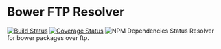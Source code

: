 # Bower FTP Resolver
[![Build Status](https://travis-ci.org/prometheansacrifice/bower-ftp-resolver.svg?branch=master)](https://travis-ci.org/prometheansacrifice/bower-ftp-resolver)
[![Coverage Status](https://coveralls.io/repos/prometheansacrifice/bower-ftp-resolver/badge.svg?branch=master&service=github)](https://coveralls.io/github/prometheansacrifice/bower-ftp-resolver?branch=master)
![NPM Dependencies Status](https://david-dm.org/prometheansacrifice/bower-ftp-resolver.svg)
Resolver for bower packages over ftp.
